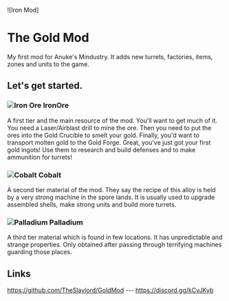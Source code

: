 ![Iron Mod]
# The Gold Mod
My first mod for Anuke's Mindustry. It adds new turrets, factories, items, zones and units to the game.
## Let's get started. 
### ![Iron Ore](https://github.com/Kitrr1x/ironMod/blob/master/sprites/items/IronOre.png) IronOre
A first tier and the main resource of the mod. You'll want to get much of it. You need a Laser/Airblast drill to mine the ore. Then you need to put the ores into the Gold Crucible to smelt your gold. Finally, you'd want to transport molten gold to the Gold Forge. Great, you've just got your first gold ingots! Use them to research and build defenses and to make ammunition for turrets!
### ![Cobalt](https://github.com/Kitrr1x/ironMod/blob/master/sprites/items/Cobalt.png) Cobalt
A second tier material of the mod. They say the recipe of this alloy is held by a very strong machine in the spore lands. It is usually used to upgrade assembled shells, make strong units and build more turrets.
### ![Palladium](https://raw.githubusercontent.com/TheSlaylord/GoldMod/update/sprites/items/palladium.png) Palladium
A third tier material which is found in few locations. It has unpredictable and strange properties. Only obtained after passing through terrifying machines guarding those places.
## Links
https://github.com/TheSlaylord/GoldMod --- https://discord.gg/kCvJKyb
